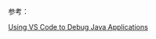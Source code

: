 





参考：

[Using VS Code to Debug Java Applications](https://code.visualstudio.com/blogs/2017/09/28/java-debug)